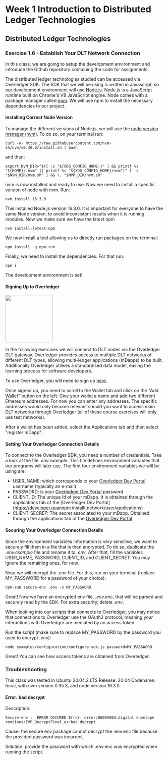 # Week 1 Introduction to Distributed Ledger Technologies

## Distributed Ledger Technologies

### Exercise 1.6 - Establish Your DLT Network Connection

In this class, we are going to setup the development environment and introduce the Github repository containing the code for assignments. 

The distributed ledger technologies studied can be accessed via Overledger SDK. The SDK that we will be using is written in Javascript, so our development environment will use [Node.js](https://nodejs.org/en/). Node.js is a JavaScript runtime built on Chrome's V8 JavaScript engine. Node comes with a package manager called [npm](https://www.npmjs.com/). We will use npm to install the necessary dependencies to our project.


#### Installing Correct Node Version

To manage the different versions of Node.js, we will use the [node version manager (nvm)](https://github.com/nvm-sh/nvm). To do so, on your terminal run:

``curl -o- https://raw.githubusercontent.com/nvm-sh/nvm/v0.39.0/install.sh | bash
``

and then:

``export NVM_DIR="$([ -z "${XDG_CONFIG_HOME-}" ] && printf %s "${HOME}/.nvm" || printf %s "${XDG_CONFIG_HOME}/nvm")"
[ -s "$NVM_DIR/nvm.sh" ] && \. "$NVM_DIR/nvm.sh"``

nvm is now installed and ready to use. Now we need to install a specific version of node with nvm. Run:

``nvm install 16.3.0``

This installed Node.js version 16.3.0. It is important for everyone to have the same Node version, to avoid inconsistent results when it is running modules. Now we make sure we have the latest npm

``nvm install-latest-npm``

We now install a tool allowing us to directly run packages on the terminal:

``npm install -g npm-run``

Finally, we need to install the dependencies. For that run:

``npm i``

The development environment is set! 

#### Signing Up to Overledger


<img src="https://avatars1.githubusercontent.com/u/31103999?s=400&v=4" width="150">

In the following exercises we will connect to DLT nodes via the Overledger DLT gateway. Overledger provides access to multiple DLT networks of different DLT types, allowing multi-ledger applications (mDapps) to be built. Additionally Overledger utilises a standardised data model, easing the learning process for software developers.

To use Overledger, you will need to sign up [here](https://developer.quant.network/). 

Once signed up, you need to scroll to the Wallet tab and click on the "Add Wallet" button on the left. Give your wallet a name and add two different Ethereum addresses. For now you can enter any addresses. The specific addresses would only become relevant should you want to access main DLT networks through Overledger (all of these course exercises will only use test networks). 

After a wallet has been added, select the Applications tab and then select "register mDapp".

#### Setting Your Overledger Connection Details

To connect to the Overledger SDK, you need a number of credentials. Take a look at the file *.env.example.* This file defines environment variables that our programs will later use. The first four environment variables we will be using are:

- USER_NAME: which corresponds to your [Overledger Dev Portal](https://developer.quant.network/login) username (typically an e-mail)
- PASSWORD: is your [Overledger Dev Portal](https://developer.quant.network/login) password
- CLIENT_ID: The unique Id of your mDapp. It is obtained through the applications tab of the [Overledger Dev Portal](https://developer.quannpm installt.network/user/applications) 
- CLIENT_SECRET: The secret associated to your mDapp. Obtained through the applications tab of the [Overledger Dev Portal](https://developer.quant.network/user/applications) 


#### Securing Your Overledger Connection Details

Since the environment variables information is very sensitive, we want to securely fill them in a file that is then encrypted. To do so, duplicate the *.env.example* file and rename it to *.env*. After that, fill the variables USER_NAME, PASSWORD, CLIENT_ID, and CLIENT_SECRET. You may ignore the remaining ones, for now.

Now, we will encrypt the *.env* file. For this, run on your terminal (replace MY_PASSWORD for a password of your choice):

``npm-run secure-env .env -s MY_PASSWORD``

Great! Now we have an encrypted env file, *.env.enc*, that will be parsed and securely read by the SDK. For extra security, delete *.env*.

When looking into our scripts that connects to Overledger, you may notice that connections to Overledger use the OAuth2 protocol, meaning your interactions with Overledger are mediated by an access token.

Run the script (make sure to replace MY_PASSWORD by the password you used to encrypt *.env*):

``node examples/configuration/configure-sdk.js password=MY_PASSWORD``

Great! You can see how access tokens are obtained from Overledger.

### Troubleshooting
This class was tested in  Ubuntu 20.04.2 LTS Release: 20.04 Codename: focal, with nvm version 0.35.3, and node version 16.3.0. 

#### Error: bad decrypt 

Description:

``Secure-env :  ERROR OCCURED Error: error:06065064:digital envelope routines:EVP_DecryptFinal_ex:bad decrypt``

Cause: the secure env package cannot decrypt the .env.enc file because the provided password was incorrect.

Solution: provide the password with which .env.enc was encrypted when running the script.

